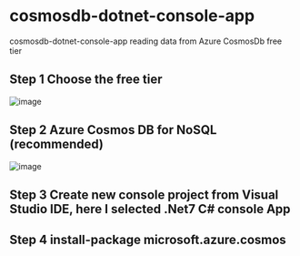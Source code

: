 # cosmosdb-dotnet-console-app
cosmosdb-dotnet-console-app reading data from Azure CosmosDb free tier

## Step 1 Choose the free tier 
![image](https://user-images.githubusercontent.com/11384742/209628867-b6b0d709-0a0c-4a6f-837c-4b24e77ccd53.png)

## Step 2 Azure Cosmos DB for NoSQL (recommended)

![image](https://user-images.githubusercontent.com/11384742/209629130-97d57932-f044-44d3-83ff-23086d1cb743.png)

## Step 3 Create new console project from Visual Studio  IDE, here I selected .Net7 C# console App

## Step 4 install-package microsoft.azure.cosmos 
